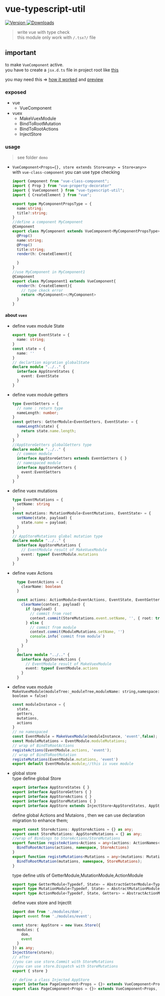 # vue-typescript-util

<p>
    <a href="https://www.npmjs.com/package/vue-typescript-util">
        <img src="https://img.shields.io/npm/v/vue-typescript-util.svg" alt="Version">
    </a> 
    <a href="https://www.npmjs.com/package/vue-typescript-util">
        <img src="https://img.shields.io/npm/dm/vue-typescript-util.svg" alt="Downloads">
    </a>
</p>

> write vue with type check   
this module only work with `/.tsx?/` file 

## important 
to make `VueComponent` active.     
you have to create a `jsx.d.ts` file in project root like [this](https://github.com/foolishchow/vue-typescript/blob/master/jsx.d.ts)

you may need this => [how it worked](https://github.com/foolishchow/vue-typescript)  and [preview](http://htmlpreview.github.io/?https://github.com/foolishchow/vue-typescript/blob/preview/dist/index.html)

### exposed
  - vue
    - VueComponent
  - vuex
    - MakeVuexModule
    - BindToRootMutation
    - BindToRootActions
    - InjectStore 


### usage 

> see folder `demo`

- `VueComponent<Props={}, store extends Store<any> = Store<any>>`   
  with `vue-class-component` you can use type checking 
  ```typescript
  import Component from "vue-class-component";
  import { Prop } from "vue-property-decorator"
  import { VueComponent } from "vue-typescript-util";
  import { CreateElement } from "vue";

  export type MyComponentPropsType = {
    name:string;
    title?:string;
  }
  //define a component MyComponent
  @Component
  export class MyComponent extends VueComponent<MyComponentPropsType>{
    @Prop()
    name:string;
    @Prop()
    title:string;
    render(h: CreateElement){

    }
  }
  //use MyComponent in MyComponent1
  @Component
  export class MyComponent1 extends VueComponent{
    render(h: CreateElement){
      // type ckeck error 
      return <MyComponent></MyComponent>
    }
  }
  ```

#### about `vuex`

- define vuex module State

  ```typescript
  export type EventState = {
    name: string;
  }
  const state = {
    name: ''
  }
  // declartion migration globalState
  declare module "../.." {
    interface AppStoreStates {
      event: EventState
    }
  }
  ```

- define vuex module getters
  ```typescript
  type EventGetters = {
    // name : return type
    nameLength: number;
  }
  const getters: GetterModule<EventGetters, EventState> = {
    nameLength(state) {
      return state.name.length;
    }
  }
  //AppStoreGetters globalGetters type
  declare module "../.." {
    // common module
    interface AppStoreGetters extends EventGetters { }
    // namespaced module
    interface AppStoreGetters {
      event:EventGetters
    }
  }
  ```

- define vuex mutations

  ```typescript
  type EventMutations = {
    setName: string
  }
  const mutations: MutationModule<EventMutations, EventState> = {
    setName(state, payload) {
      state.name = payload;
    }
  }
  // AppStoreMutations global mutation type
  declare module "../.." {
    interface AppStoreMutations {
      // EventModule result of MakeVuexModule
      event: typeof EventModule.mutations
    }
  }
  ```

 - define vuex Actions
    ```typescript
      type EventActions = {
        clearName: boolean
      }

      const actions: ActionModule<EventActions, EventState, EventGetters> = {
        clearName(context, payload) {
          if (payload) {
            // commit from root
            context.commit(StoreMutations.event.setName, '', { root: true })
          } else {
            // commit from module
            context.commit(ModuleMutations.setName, '')
            console.info(`commit from module`)
          }
        }
      }
      declare module "../.." {
        interface AppStoreActions {
          // EventModule result of MakeVuexModule
          event: typeof EventModule.actions
        }
      }
    ```
- define vuex module   
  `MakeVuexModule(moduleTree:_moduleTree,moduleName: string,namespace: boolean = false)`   
  ```typescript
  const moduleInstance = {
    state,
    getters,
    mutations,
    actions
  }
  // no namespaced
  const EventModule = MakeVuexModule(moduleInstance, 'event',false);
  const ModuleMutations = EventModule.moduleMutations;
  // wrap of BindToRootActions
  registeActions(EventModule.actions, 'event');
  // wrap of BindToRootMutation
  registeMutations(EventModule.mutations, 'event')
  export default EventModule.module;//this is vuex module
  ```

- global store   
  type define global Store 
  ```typescript
  export interface AppStoreStates { }
  export interface AppStoreGetters { }
  export interface AppStoreActions { }
  export interface AppStoreMutations { }
  export interface AppStore extends InjectStore<AppStoreStates, AppStoreGetters> { }
  ```
  define global Actions and Mutaions , then we can use declaration migration to enhance them;   
  ```typescript
  export const StoreActions: AppStoreActions = {} as any;
  export const StoreMutations: AppStoreMutations = {} as any;
  //wrap of Bindings to StoreActions/StoreMutations
  export function registeActions<Actions = any>(actions: ActionNames<Actions>, namespace: string) {
    BindToRootActions(actions, namespace, StoreActions)
  }
  export function registeMutations<Mutations = any>(mutations: MutationNames<Mutations>, namespace: string) {
    BindToRootMutation(mutations, namespace, StoreMutations);
  }
  ```
  
  type define utils of GetterModule,MutationModule,ActionModule
  ```typescript
  export type GetterModule<Typedef, State> = AbstractGetterModule<Typedef, State, AppStoreStates, AppStoreGetters>;
  export type MutationModule<Typedef, State> = AbstractMutationModule<Typedef, State>;
  export type ActionModule<Typedef, State, Getters> = AbstractActionModule<Typedef, State, Getters, AppStoreStates, AppStoreGetters>;
  ```
  define vuex store and InjectIt
  ```typescript
  import dom from './modules/dom';
  import event from './modules/event';

  const store: AppStore = new Vuex.Store({
    modules: {
      dom,
      event
    }
  }) as any;
  InjectStore(store);
  // after 
  //you can use store.Commit with StoreMutations
  //you can use store.Dispatch with StoreMutations
  export { store }

  // define a class Injected AppStore
  export interface PageComponent<Props = {}> extends VueComponent<Props, AppStore> { }
  export class PageComponent<Props = {}> extends VueComponent<Props, AppStore>{ }
  ```